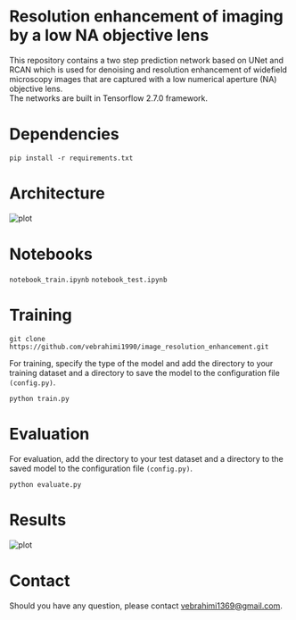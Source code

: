 # Resolution enhancement of imaging by a low NA objective lens

This repository contains a two step prediction network based on UNet and RCAN which is used for denoising and resolution enhancement of widefield microscopy images that are captured with a low numerical aperture (NA) objective lens.   
The networks are built in Tensorflow 2.7.0 framework.

# Dependencies
```
pip install -r requirements.txt
```
# Architecture
![plot]()

# Notebooks
```notebook_train.ipynb```
```notebook_test.ipynb```

# Training
```
git clone https://github.com/vebrahimi1990/image_resolution_enhancement.git
```

For training, specify the type of the model and add the directory to your training dataset and a directory to save the model to the configuration file ```(config.py)```.

```
python train.py
``` 


# Evaluation
For evaluation, add the directory to your test dataset and a directory to the saved model to the configuration file ```(config.py)```.
 
```
python evaluate.py
```

# Results
![plot](https://github.com/vebrahimi1990/image_resolution_enhancement/blob/master/image_files/result_cmos.png)

# Contact
Should you have any question, please contact vebrahimi1369@gmail.com. 
